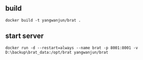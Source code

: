 ## build
```
docker build -t yangwanjun/brat .
```

## start server
```
docker run -d --restart=always --name brat -p 8001:8001 -v D:\backup\brat_data:/opt/brat yangwanjun/brat
```
